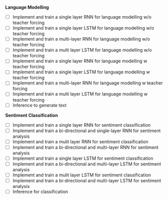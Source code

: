 **Language Modelling**

- [ ]  Implement and train a single layer RNN for language modelling w/o teacher forcing
- [ ]  Implement and train a single layer LSTM  for language modelling w/o teacher forcing
- [ ]  Implement and train a multi-layer RNN for language modelling w/o teacher forcing
- [ ]  Implement and train a multi layer LSTM for language modelling w/o teacher forcing
- [ ]  Implement and train a single layer RNN for language modelling w teacher forcing
- [ ]  Implement and train a single layer LSTM  for language modelling w teacher forcing
- [ ]  Implement and train a multi-layer RNN for language modelling w teacher forcing
- [ ]  Implement and train a multi layer LSTM for language modelling w teacher forcing
- [ ]  Inference to generate text

**Sentiment Classification**

- [ ]  Implement and train a single layer RNN for sentiment classification
- [ ]  Implement and train a bi-directional and single-layer RNN for sentiment analysis
- [ ]  Implement and train a mulit layer RNN for sentiment classification
- [ ]  Implement and train a bi-directional and multi-layer RNN for sentiment analysis
- [ ]  Implement and train a single layer LSTM for sentiment classification
- [ ]  Implement and train a bi-directional and multi-layer LSTM for sentiment analysis
- [ ]  Implement and train a mulit layer LSTM for sentiment classification
- [ ]  Implement and train a bi-directional and multi-layer LSTM for sentiment analysis
- [ ]  Inference for classification